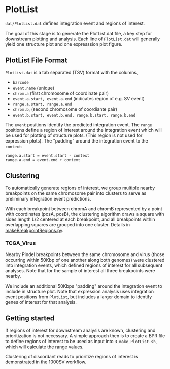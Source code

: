 # PlotList

`dat/PlotList.dat` defines integration event and regions of interest.

The goal of this stage is to generate the PlotList.dat file, a key step for
downstream plotting and analysis.  Each line of `PlotList.dat` will generally
yield one structure plot and one expresssion plot figure.

## PlotList File Format

`PlotList.dat` is a tab separated (TSV) format with the columns,

* `barcode`
* `event.name` (unique)
* `chrom.a` (first chromosome of coordinate pair)
* `event.a.start, event.a.end` (indicates region of e.g. SV event)
* `range.a.start, range.a.end` 
* `chrom.b`, (second chromosome of coordiante pair)
* `event.b.start, event.b.end, range.b.start, range.b.end`

The `event` positions identify the predicted integration event.  The `range` positions
define a region of interest around the integration event which will be used for plotting
of structure plots. (This region is not used for expression plots).  The "padding" around
the integration event to the `context`:
```
range.a.start = event.start - context 
range.a.end = event.end + context
```

## Clustering

To automatically generate regions of interest, we group multiple nearby breakpoints on the same chromosome pair into clusters
to serve as preliminary integration event predictions.

With each breakpoint between chromA and chromB represented by a point with
coordinates (posA, posB), the clustering algorithm draws a square with sides
length L/2 centered at each breakpoint, and all breakpoints within overlapping
squares are grouped into one cluster.  Details in
[makeBreakpointRegions.py](https://github.com/ding-lab/BreakPointSurveyor-Core/blob/master/src/util/makeBreakpointRegions.py).

### TCGA_Virus
Nearby Pindel breakpoints between the same chromosome and virus (those
occurring within 50Kbp of one another along both genomes) were clustered into
integration events, which defined regions of interest for all subsequent
analyses.  Note that for the sample of interest all three breakpoints were
nearby.

We include an additional 50Kbps "padding" around the integration event to include in structure plot.
Note that expression analysis uses integration event positions from `PlotList`, but 
includes a larger domain to identify genes of interest for that analysis.

## Getting started

If regions of interest for downstream analysis are known, clustering and
prioritization is not necessary.  A simple approach then is to create a BPR
file to define regions of interest to be used as input into
`3_make_PlotList.sh`, which will calculate the range values.

Clustering of discordant reads to prioritize regions of interest is demonstrated in the
1000SV workflow.

